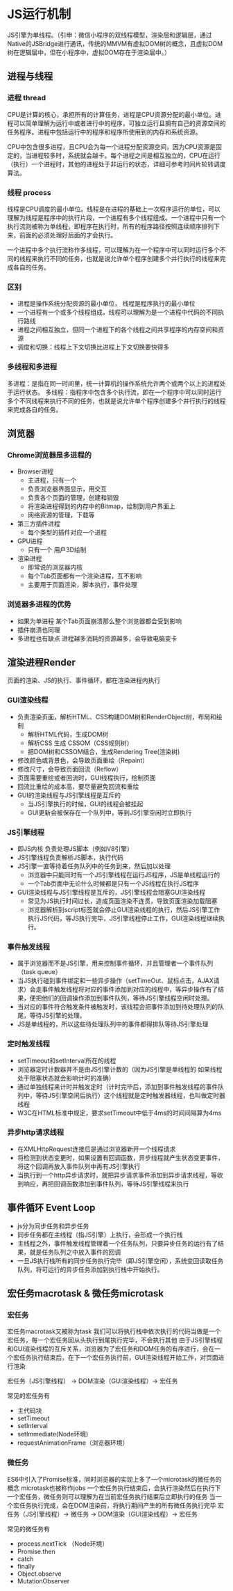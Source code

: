 # JS运行机制
JS引擎为单线程。（引申：微信小程序的双线程模型，渲染层和逻辑层，通过Native的JSBridge进行通讯，传统的MMVM有虚拟DOM树的概念，且虚拟DOM树在逻辑层中，但在小程序中，虚拟DOM存在于渲染层中。）

## 进程与线程
### 进程 thread

CPU是计算的核心，承担所有的计算任务，进程是CPU资源分配的最小单位。进程可以简单理解为运行中或者进行中的程序，可独立运行且拥有自己的资源空间的任务程序。进程中包括运行中的程序和程序所使用到的内存和系统资源。

CPU中包含很多进程，且CPU会为每一个进程分配资源空间，因为CPU资源是固定的，当进程较多时，系统就会越卡。每个进程之间是相互独立的，CPU在运行（执行）一个进程时，其他的进程处于非运行的状态，详细可参考时间片轮转调度算法。

### 线程 process

线程是CPU调度的最小单位。线程是在进程的基础上一次程序运行的单位，可以理解为线程是程序中的执行片段，一个进程有多个线程组成。一个进程中只有一个执行流则被称为单线程，即程序在执行时，所有的程序路径按照连续顺序排列下来，前面的必须处理好后面的才会执行。

一个进程中多个执行流称作多线程，可以理解为在一个程序中可以同时运行多个不同的线程来执行不同的任务，也就是说允许单个程序创建多个并行执行的线程来完成各自的任务。

### 区别
- 进程是操作系统分配资源的最小单位， 线程是程序执行的最小单位
- 一个进程有一个或多个线程组成，线程可以理解为是一个进程中代码的不同执行路线
- 进程之间相互独立，但同一个进程下的各个线程之间共享程序的内存空间和资源
- 调度和切换：线程上下文切换比进程上下文切换要快得多

### 多线程和多进程
多进程：是指在同一时间里，统一计算机的操作系统允许两个或两个以上的进程处于运行状态。
多线程：指程序中包含多个执行流，即在一个程序中可以同时运行多个不同线程来执行不同的任务，也就是说允许单个程序创建多个并行执行的线程来完成各自的任务。


## 浏览器

### Chrome浏览器是多进程的

- Browser进程
    - 主进程，只有一个
    - 负责浏览器界面显示，用交互
    - 负责各个页面的管理，创建和销毁
    - 将渲染进程得到的内存中的Bitmap，绘制到用户界面上
    - 网络资源的管理，下载等
- 第三方插件进程
    - 每个类型的插件对应一个进程
- GPU进程
    - 只有一个 用户3D绘制
- 渲染进程
    - 即常说的浏览器内核
    - 每个Tab页面都有一个渲染进程，互不影响
    - 主要用于页面渲染，脚本执行，事件处理

### 浏览器多进程的优势

- 如果为单进程 某个Tab页面崩溃那么整个浏览器都会受到影响
- 插件崩溃也同理
- 多进程也有缺点  进程越多消耗的资源越多，会导致电脑变卡

## 渲染进程Render

页面的渲染、JS的执行、事件循环，都在渲染进程内执行

### GUI渲染线程

- 负责渲染页面，解析HTML、CSS构建DOM树和RenderObject树，布局和绘制
    - 解析HTML代码，生成DOM树
    - 解析CSS 生成 CSSOM（CSS规则树）
    - 把DOM树和CSSOM结合，生成Rendering Tree(渲染树)
- 修改颜色或背景色，会导致页面重绘（Repaint）
- 修改尺寸，会导致页面回流（Reflow）
- 页面需要重绘或者回流时，GUI线程执行，绘制页面
- 回流比重绘的成本高，要尽量避免回流和重绘
- GUI的渲染线程与JS引擎线程是互斥的
    - 当JS引擎执行的时候，GUI的线程会被挂起
    - GUI更新会被保存在一个队列中，等到JS引擎空闲时立即执行

### JS引擎线程

- 即JS内核 负责处理JS脚本（例如V8引擎）
- JS引擎线程负责解析JS脚本，执行代码
- JS引擎一直等待着任务队列中的任务到来，然后加以处理
    - 浏览器中只能同时有一个JS引擎线程在运行JS程序，JS是单线程运行的
    - 一个Tab页面中无论什么时候都是只有一个JS线程在执行JS程序
- GUI渲染线程与JS引擎线程是互斥的，JS引擎线程会阻塞GUI渲染线程
    - 常见为JS执行时间过长，造成页面渲染不连贯，导致页面渲染加载阻塞
    - 浏览器解析到script标签就会停止GUI渲染线程的执行，然后JS引擎工作执行JS代码，等JS执行完毕，JS引擎线程停止工作，GUI渲染线程继续执行。

### 事件触发线程

- 属于浏览器而不是JS引擎，用来控制事件循环，并且管理者一个事件队列（task queue）
- 当JS执行碰到事件绑定和一些异步操作（setTimeOut、鼠标点击，AJAX请求）会走事件触发线程将对应的事件添加到对应的线程中，等异步操作有了结果，便把他们的回调操作添加到事件队列，等待JS引擎线程空闲时处理。
- 当对应的事件符合触发条件被触发时，该线程会把事件添加到待处理队列的队尾，等待JS引擎的处理。
- JS是单线程的，所以这些待处理队列中的事件都得排队等待JS引擎处理

### 定时触发线程

- setTimeout和setInterval所在的线程
- 浏览器定时计数器并不是由JS引擎计数的（因为JS引擎是单线程的 如果线程处于阻塞状态就会影响计时的准确）
- 通过单独线程来计时并触发定时（计时完毕后，添加到事件触发线程的事件队列中，等待JS引擎空闲后执行）这个线程就是定时触发器线程，也叫做定时器线程
- W3C在HTML标准中规定，要求setTimeout中低于4ms的时间间隔算为4ms

### 异步http请求线程

- 在XMLHttpRequest连接后是通过浏览器新开一个线程请求
- 将检测到状态变更时，如果设置有回调函数，异步线程就产生状态变更事件，将这个回调再放入事件队列中再有JS引擎执行
- 当执行到一个http异步请求时，就把异步请求事件添加到异步请求线程，等收到响应，再把回调函数添加到事件队列，等待JS引擎线程来执行


## 事件循环 Event Loop
- js分为同步任务和异步任务
- 同步任务都在主线程（指JS引擎）上执行，会形成一个执行栈
- 主线程之外，事件触发线程管理着一个任务队列，只要异步任务的运行有了结果，就是任务队列之中放入事件的回调
- 一旦JS执行栈所有的同步任务执行完毕（即JS引擎空闲），系统变回读取任务队列，将可运行的异步任务添加到执行栈中开始执行。


## 宏任务macrotask & 微任务microtask
### 宏任务
宏任务macrotask又被称为task
我们可以将执行栈中依次执行的代码当做是一个宏任务，每一个宏任务回从头执行到尾执行完毕，不会执行其他
由于JS引擎线程和GUI渲染线程的互斥关系，浏览器为了宏任务和DOM任务的有序进行，会在一个宏任务执行结束后，在下一个宏任务执行前，GUI渲染线程开始工作，对页面进行渲染

宏任务（JS引擎线程） -> DOM渲染（GUI渲染线程）-> 宏任务

常见的宏任务有
- 主代码块
- setTimeout
- setInterval
- setImmediate(Node环境)
- requestAnimationFrame（浏览器环境）

### 微任务
ES6中引入了Promise标准，同时浏览器的实现上多了一个microtask的微任务的概念 microtask也被称作jobs
一个宏任务执行结束后，会执行渲染然后在执行下一个宏任务，微任务则可以理解为在当前宏任务执行结束后立即执行的任务
当一个宏任务执行完成，会在DOM渲染前，将执行期间产生的所有微任务执行完毕
宏任务（JS引擎线程）-> 微任务 -> DOM渲染（GUI渲染线程）-> 宏任务

常见的微任务有
- process.nextTick （Node环境）
- Promise.then
- catch
- finally
- Object.observe
- MutationObserver
